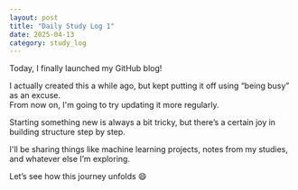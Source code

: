 ```yaml
---
layout: post
title: "Daily Study Log 1"
date: 2025-04-13
category: study_log
---
```


Today, I finally launched my GitHub blog!

I actually created this a while ago, but kept putting it off using “being busy” as an excuse.  
From now on, I'm going to try updating it more regularly.

Starting something new is always a bit tricky, but there’s a certain joy in building structure step by step.

I'll be sharing things like machine learning projects, notes from my studies, and whatever else I’m exploring.

Let’s see how this journey unfolds 😄
